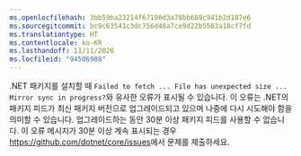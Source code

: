 ```yaml
---
ms.openlocfilehash: 3bb59ba23214f67100d3a78bb689c941b2d187e6
ms.sourcegitcommit: bc9c63541c3dc756d48a7ce9d22b5583a18cf7fd
ms.translationtype: HT
ms.contentlocale: ko-KR
ms.lasthandoff: 11/11/2020
ms.locfileid: "94506988"
---
```


.NET 패키지를 설치할 때 `Failed to fetch ... File has unexpected size ... Mirror sync in progress?`와 유사한 오류가 표시될 수 있습니다. 이 오류는 .NET의 패키지 피드가 최신 패키지 버전으로 업그레이드되고 있으며 나중에 다시 시도해야 함을 의미할 수 있습니다. 업그레이드하는 동안 30분 이상 패키지 피드를 사용할 수 없습니다. 이 오류 메시지가 30분 이상 계속 표시되는 경우 <https://github.com/dotnet/core/issues>에서 문제를 제출하세요.
